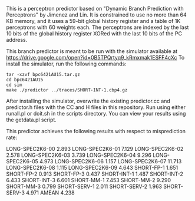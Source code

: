 This is a perceptron predictor based on "Dynamic Branch Prediction with Perceptrons" by
Jimenez and Lin. It is constrained to use no more than 64 KB memory, and it uses a 59-bit
global history register and a table of 1K perceptrons with 60 weights each. The perceptrons
are indexed by the last 10 bits of the global history register XORed with the last 10 bits
of the PC address.

This branch predictor is meant to be run with the simulator available at
https://drive.google.com/open?id=0B5TPQrtyq9_kRmxmak1ESFF4cXc
To install the simulator, run the following commands:

	tar -xzvf bpc6421AU15.tar.gz
	cd bpc6421AU15
	cd sim
	make ./predictor ../traces/SHORT-INT-1.cbp4.gz
	
After installing the simulator, overwrite the existing predictor.cc and predictor.h files
with the CC and H files in this repository. Run using either runall.pl or doit.sh in the 
scripts directory. You can view your results using the getdata.pl script.

This predictor achieves the following results with respect to misprediction rate:

LONG-SPEC2K6-00		2.893
LONG-SPEC2K6-01		7.129
LONG-SPEC2K6-02		2.578
LONG-SPEC2K6-03		3.739
LONG-SPEC2K6-04		9.296
LONG-SPEC2K6-05		4.973
LONG-SPEC2K6-06		1.157
LONG-SPEC2K6-07		11.713
LONG-SPEC2K6-08		1.115
LONG-SPEC2K6-09		4.643
SHORT-FP-1			1.651
SHORT-FP-2			0.913
SHORT-FP-3			0.437
SHORT-INT-1			1.487
SHORT-INT-2			6.433
SHORT-INT-3			6.601
SHORT-MM-1			7.453
SHORT-MM-2			9.290
SHORT-MM-3			0.799
SHORT-SERV-1		2.011
SHORT-SERV-2		1.963
SHORT-SERV-3		4.971
AMEAN				4.238
